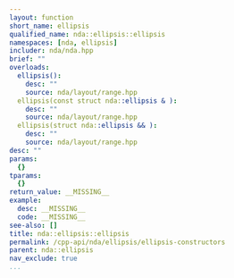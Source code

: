 ```yaml
---
layout: function
short_name: ellipsis
qualified_name: nda::ellipsis::ellipsis
namespaces: [nda, ellipsis]
includer: nda/nda.hpp
brief: ""
overloads:
  ellipsis():
    desc: ""
    source: nda/layout/range.hpp
  ellipsis(const struct nda::ellipsis & ):
    desc: ""
    source: nda/layout/range.hpp
  ellipsis(struct nda::ellipsis && ):
    desc: ""
    source: nda/layout/range.hpp
desc: ""
params:
  {}
tparams:
  {}
return_value: __MISSING__
example:
  desc: __MISSING__
  code: __MISSING__
see-also: []
title: nda::ellipsis::ellipsis
permalink: /cpp-api/nda/ellipsis/ellipsis-constructors
parent: nda::ellipsis
nav_exclude: true
...
```


